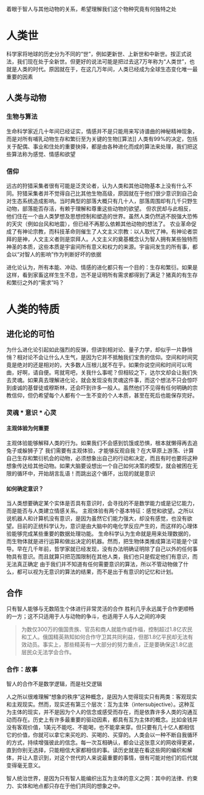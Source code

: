 着眼于智人与其他动物的关系，希望理解我们这个物种究竟有何独特之处
# 人类世
科学家将地球的历史分为不同的“世”，例如更新世、上新世和中新世。按正式说法，我们现在处于全新世。但更好的说法可能是把过去这7万年称为“人类世”，也就是人类的时代。原因就在于，在这几万年间，人类已经成为全球生态变化唯一最重要的因素
## 人类与动物
### 生物与算法
生命科学家近几十年间已经证实，情感并不是只能用来写诗谱曲的神秘精神现象，而是对所有哺乳动物生存和繁衍至为关键的生物[[算法]]
人类有99%的决定，包括关于配偶、事业和住处的重要抉择，都是由各种进化而成的算法来处理，我们把这些算法称为感觉、情感和欲望

### 信仰
远古的狩猎采集者很有可能是泛灵论者，认为人类和其他动物基本上没有什么不同。狩猎采集者并不觉得自己比其他生物高级，原因就在于他们很少意识到自己会对生态系统造成影响。当时典型的部落大概只有几十人，部落周围却有几千只野生动物，部落能否存活，有赖于理解和尊重这些动物的欲望。
但农民却与此相反，他们住在一个由人类梦想及思想控制和塑造的世界。虽然人类仍然逃不脱强大恐怖的天灾（例如台风和地震），但已经不再那么依赖其他动物的想法了。
农业革命促成了有神论宗教，而科技革命则催生了人文主义宗教：以人取代了神。有神论者崇拜的是神，人文主义者则是崇拜人。人文主义的奠基概念认为智人拥有某些独特而神圣的本质，这些本质是宇宙间所有意义和权力的来源。宇宙间发生的所有事，都会以“对智人的影响”作为判断好坏的依据

进化论认为，所有本能、冲动、情感的进化都只有一个目的：生存和繁衍。如果是这样，看到家畜这样生生不息，岂不是证明所有需求都得到了满足？猪真的有生存和繁衍之外的“需求”吗？

# 人类的特质
## 进化论的可怕
为什么进化论引起如此强烈的反弹，但讲到相对论、量子力学，却似乎一片静悄悄？相对论不会让什么人生气，是因为它并不抵触我们宝贵的信仰。空间和时间究竟是绝对的还是相对的，大多数人压根儿就不在乎。如果你说空间和时间可以弯曲，好啊，请自便。弯就弯吧，关我什么事呢？但相较之下，达尔文却会让我们失去灵魂。如果真去理解进化论，就会发现没有灵魂这件事，而这个想法不只会惊吓到虔诚的基督徒或穆斯林，还会吓到许多一般人。虽然他们不见得有任何明确的宗教信仰，但仍希望每个人都有个一生不变的个人本质，甚至在死后也能保存完好。
### 灵魂 *  意识 * 心灵
#### 主观体验为何重要
主观体验能够解释人类的行为。如果我们不会感到饥饿或恐惧，根本就懒得再去追兔子或躲狮子了
我们需要有主观体验，才能够反观自我？在大草原上游荡、计算自己生存和繁衍机会的动物，必须想象出自己的行动和决定，而且有时也要将这种想象传达给其他动物。如果大脑要设想出一个自己如何决策的模型，就会被困在无限的循环中，开始胡言乱语！而跳出这个循环，出现的就是意识
#### 如何确定意识？
当人类想要确定某个实体是否具有意识时，会寻找的不是数学能力或是记忆能力，而是能否与人类建立情感关系。
主观体验有两个基本特征：感觉和欲望。之所以说机器人和计算机没有意识，是因为虽然它们能力强大，却没有感觉，也没有欲望。目前的正统科学认为，意识是由大脑中的电化学反应产生的，而这样的心理体验能够完成某些重要的数据处理功能。
生命科学认为生命就是用来处理数据的，而生物体就是进行运算和做出决定的机器。然而，把生物体类推成算法可能是个误导。早在几千年前，哲学家就已经发现，没有办法明确证明除了自己以外的任何事物具有意识。而且就算只把范围限制在其他人类，我们也只是假定他们有意识，而无法真正确定
由于我们并不知道有任何需要意识的算法，所以不管动物做了什么，都可以视为无意识的算法的结果，而不是出于有意识的记忆和计划。

## 合作
只有智人能够与无数陌生个体进行非常灵活的合作
胜利几乎永远属于合作更顺畅的一方；这不只适用于人与动物的争斗，也适用于人与人之间的冲突

> 为数仅300万的俄国贵族、官员和商人就能作威作福，控制超过1.8亿农民和工人。俄国精英熟知如何合作守卫其共同利益，但那1.8亿平民却无法有效动员。事实上，那些精英有一大部分的努力重点，正是要确保这1.8亿底层民众无法学会合作。

### 合作：故事
智人的合作不是数学逻辑，而是社交逻辑

人之所以很难理解“想象的秩序”这种概念，是因为人觉得现实只有两类：客观现实和主观现实。然而，现实还有第三个层次：互为主体（intersubjective）。这种互为主体的现实，并不是因为个人的信念或感受而存在，而是依靠许多人类的沟通互动而存在。历史上有许多最重要的驱动因素，都具有互为主体的概念。比如金钱并没有客观价值，1美元不能吃、不能喝，也不能拿来穿。但只要有几十亿人都相信它的价值，你就可以拿它来买吃的、买喝的、买穿的。人类会以一种不断自我循环的方式，持续增强彼此的信念。每一次互相确认，都会让这张意义的网收得更紧，直到你别无选择，只能相信大家都相信的事。读历史就是在看这些网的编织和解体，并让人意识到，对这个世代的人来说最重要的事情，很有可能对他们的后代就变得毫无意义。

智人统治世界，是因为只有智人能编织出互为主体的意义之网：其中的法律、约束力、实体和地点都只存在于他们共同的想象之中。